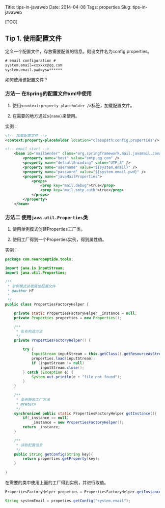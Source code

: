 Title: tips-in-javaweb 
Date: 2014-04-08
Tags: properties
Slug: tips-in-javaweb

[TOC]

## Tip 1. 使用配置文件 ##
定义一个配置文件，存放需要配置的信息。假设文件名为config.properties。
``` xml
# email configuration #
system.email=xxxxxx@qq.com
system.email.pwd=ysw******

```
如何使用该配置文件？

### 方法一 在Spring的配置文件xml中使用 ###

1. 使用`<context:property-placeholder />`标签，加载配置文件。

2. 在需要的地方通过`${name}`来使用。

实例：
``` xml
<!-- 加载配置文件 -->
<context:property-placeholder location="classpath:config.properties"/>

<!-- email start -->
	<bean id="mailSender" class="org.springframework.mail.javamail.JavaMailSenderImpl">
		<property name="host" value="smtp.qq.com" />
		<property name="defaultEncoding" value="UTF-8" />
		<property name="username" value="${system.email}" />
		<property name="password" value="${system.email.pwd}" />
		<property name="javaMailProperties">
			<props>
				<prop key="mail.debug">true</prop>
				<prop key="mail.smtp.auth">true</prop>
			</props>
		</property>
	</bean>
```

### 方法二 使用`java.util.Properties`类 ###
1. 使用单例模式创建Properties工厂类。

2. 使用工厂得到一个Properties实例，得到属性值。

实例：
``` java
package com.neuropeptide.tools;

import java.io.InputStream;
import java.util.Properties;

/**
 * 单例模式读取属性配置文件
 * @author HF
 *
 */
public class PropertiesFactoryHelper {

	private static PropertiesFactoryHelper _instance = null;
	private Properties properties = new Properties();

	/**
	 * 私有构造方法
	 */
	private PropertiesFactoryHelper() {

		try {
			InputStream inputStream = this.getClass().getResourceAsStream("/config.properties");
			properties.load(inputStream);
			if (inputStream != null)
				inputStream.close();
		} catch (Exception e) {
			System.out.println(e + "file not found");
		}
	}
	
	/**
	 * 单例静态工厂方法
	 * @return
	 */
	synchronized public static PropertiesFactoryHelper getInstance(){
		if(_instance == null)
			_instance = new PropertiesFactoryHelper();
		return _instance;
	}

	/**
	 * 读取配置信息
	 */
	public String getConfig(String key){
		return properties.getProperty(key);
	}
	
}
```
在需要的类中使用上面的工厂得到实例，并进行取值。
``` java
PropertiesFactoryHelper propeties = PropertiesFactoryHelper.getInstance();

String systemEmail = propeties.getConfig("system.email");
```
